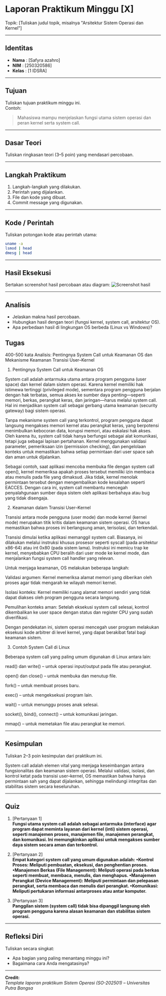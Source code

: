 
# Laporan Praktikum Minggu [X]
Topik: [Tuliskan judul topik, misalnya "Arsitektur Sistem Operasi dan Kernel"]

---

## Identitas
- **Nama**  : [Safyra azahro]  
- **NIM**   : [250320586]  
- **Kelas** : [1 IDSRA]

---

## Tujuan
Tuliskan tujuan praktikum minggu ini.  
Contoh:  
> Mahasiswa mampu menjelaskan fungsi utama sistem operasi dan peran kernel serta system call.

---

## Dasar Teori
Tuliskan ringkasan teori (3–5 poin) yang mendasari percobaan.

---

## Langkah Praktikum
1. Langkah-langkah yang dilakukan.  
2. Perintah yang dijalankan.  
3. File dan kode yang dibuat.  
4. Commit message yang digunakan.

---

## Kode / Perintah
Tuliskan potongan kode atau perintah utama:
```bash
uname -a
lsmod | head
dmesg | head
```

---

## Hasil Eksekusi
Sertakan screenshot hasil percobaan atau diagram:
![Screenshot hasil](screenshots/example.png)

---

## Analisis
- Jelaskan makna hasil percobaan.  
- Hubungkan hasil dengan teori (fungsi kernel, system call, arsitektur OS).  
- Apa perbedaan hasil di lingkungan OS berbeda (Linux vs Windows)?  


## Tugas
400-500 kata 
Analisis: Pentingnya System Call untuk Keamanan OS dan Mekanisme Keamanan Transisi User–Kernel

1. Pentingnya System Call untuk Keamanan OS

System call adalah antarmuka utama antara program pengguna (user space) dan kernel dalam sistem operasi. Karena kernel memiliki hak istimewa tertinggi (privileged mode), sementara program pengguna berjalan dengan hak terbatas, semua akses ke sumber daya penting—seperti memori, berkas, perangkat keras, dan jaringan—harus melalui system call. Hal ini menjadikan system call sebagai gerbang utama keamanan (security gateway) bagi sistem operasi.

Tanpa mekanisme system call yang terkontrol, program pengguna dapat langsung mengakses memori kernel atau perangkat keras, yang berpotensi menimbulkan kebocoran data, korupsi memori, atau eskalasi hak akses. Oleh karena itu, system call tidak hanya berfungsi sebagai alat komunikasi, tetapi juga sebagai lapisan pertahanan. Kernel menggunakan validasi parameter, pemeriksaan izin (permission checking), dan pengelolaan konteks untuk memastikan bahwa setiap permintaan dari user space sah dan aman untuk dijalankan.

Sebagai contoh, saat aplikasi mencoba membuka file dengan system call open(), kernel memeriksa apakah proses tersebut memiliki izin membaca atau menulis pada file yang dimaksud. Jika tidak, kernel menolak permintaan tersebut dengan mengembalikan kode kesalahan seperti EACCES. Dengan cara ini, system call membantu mencegah penyalahgunaan sumber daya sistem oleh aplikasi berbahaya atau bug yang tidak disengaja.

2. Keamanan dalam Transisi User–Kernel

Transisi antara mode pengguna (user mode) dan mode kernel (kernel mode) merupakan titik kritis dalam keamanan sistem operasi. OS harus memastikan bahwa proses ini berlangsung aman, terisolasi, dan terkendali.

Transisi dimulai ketika aplikasi memanggil system call. Biasanya, ini dilakukan melalui instruksi khusus prosesor seperti syscall (pada arsitektur x86-64) atau int 0x80 (pada sistem lama). Instruksi ini memicu trap ke kernel, menyebabkan CPU beralih dari user mode ke kernel mode, dan menjalankan fungsi system call handler yang relevan.

Untuk menjaga keamanan, OS melakukan beberapa langkah:

Validasi argumen: Kernel memeriksa alamat memori yang diberikan oleh proses agar tidak mengarah ke wilayah memori kernel.

Isolasi konteks: Kernel memiliki ruang alamat memori sendiri yang tidak dapat diakses oleh program pengguna secara langsung.

Pemulihan konteks aman: Setelah eksekusi system call selesai, kontrol dikembalikan ke user space dengan status dan register CPU yang sudah diverifikasi.

Dengan pendekatan ini, sistem operasi mencegah user program melakukan eksekusi kode arbitrer di level kernel, yang dapat berakibat fatal bagi keamanan sistem.

3. Contoh System Call di Linux

Beberapa system call yang paling umum digunakan di Linux antara lain:

read() dan write() – untuk operasi input/output pada file atau perangkat.

open() dan close() – untuk membuka dan menutup file.

fork() – untuk membuat proses baru.

exec() – untuk mengeksekusi program lain.

wait() – untuk menunggu proses anak selesai.

socket(), bind(), connect() – untuk komunikasi jaringan.

mmap() – untuk memetakan file atau perangkat ke memori.


---

## Kesimpulan
Tuliskan 2–3 poin kesimpulan dari praktikum ini.

System call adalah elemen vital yang menjaga keseimbangan antara fungsionalitas dan keamanan sistem operasi. Melalui validasi, isolasi, dan kontrol ketat pada transisi user–kernel, OS memastikan bahwa hanya permintaan sah yang dapat dijalankan, sehingga melindungi integritas dan stabilitas sistem secara keseluruhan.

---

## Quiz
1. [Pertanyaan 1]  
   **Fungsi utama system call adalah sebagai antarmuka (interface) agar program dapat meminta layanan dari kernel (inti) sistem operasi, seperti manajemen proses, manajemen file, manajemen perangkat, dan komunikasi. Ini memungkinkan aplikasi untuk mengakses sumber daya sistem secara aman dan terkontrol.**

2. [Pertanyaan 2]  
   **Empat kategori system call yang umum digunakan adalah:
•Kontrol Proses: Meliputi pembuatan, eksekusi, dan penghentian proses. 
•Manajemen Berkas (File Management): Meliputi operasi pada berkas seperti membuat, membaca, menulis, dan menghapus. 
•Manajemen Perangkat (Device Management): Meliputi permintaan dan pelepasan perangkat, serta membaca dan menulis dari perangkat. 
•Komunikasi: Meliputi pertukaran informasi antarproses atau antar komputer.**  

3. [Pertanyaan 3]  
   **Panggilan sistem (system call) tidak bisa dipanggil langsung oleh program pengguna karena alasan keamanan dan stabilitas sistem operasi.**  

---

## Refleksi Diri
Tuliskan secara singkat:
- Apa bagian yang paling menantang minggu ini?  
- Bagaimana cara Anda mengatasinya?  

---

**Credit:**  
_Template laporan praktikum Sistem Operasi (SO-202501) – Universitas Putra Bangsa_
